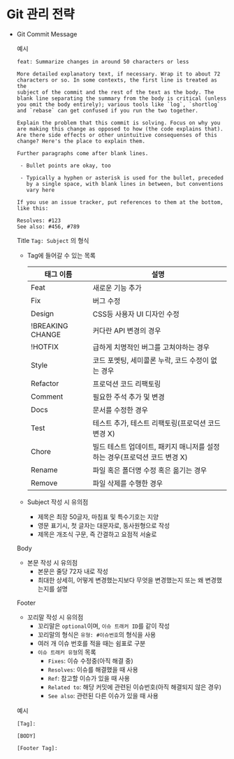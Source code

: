 # Git 관리 전략

- Git Commit Message
    
    예시
    
    ```
    feat: Summarize changes in around 50 characters or less
    
    More detailed explanatory text, if necessary. Wrap it to about 72
    characters or so. In some contexts, the first line is treated as the
    subject of the commit and the rest of the text as the body. The
    blank line separating the summary from the body is critical (unless
    you omit the body entirely); various tools like `log`, `shortlog`
    and `rebase` can get confused if you run the two together.
    
    Explain the problem that this commit is solving. Focus on why you
    are making this change as opposed to how (the code explains that).
    Are there side effects or other unintuitive consequenses of this
    change? Here's the place to explain them.
    
    Further paragraphs come after blank lines.
    
     - Bullet points are okay, too
    
     - Typically a hyphen or asterisk is used for the bullet, preceded
       by a single space, with blank lines in between, but conventions
       vary here
    
    If you use an issue tracker, put references to them at the bottom,
    like this:
    
    Resolves: #123
    See also: #456, #789
    ```
    
    Title `Tag: Subject` 의 형식
    
    - Tag에 들어갈 수 있는 목록
        
        
        | 태그 이름 | 설명 |
        | --- | --- |
        | Feat | 새로운 기능 추가 |
        | Fix | 버그 수정 |
        | Design | CSS등 사용자 UI 디자인 수정 |
        | !BREAKING CHANGE | 커다란 API 변경의 경우 |
        | !HOTFIX | 급하게 치명적인 버그를 고쳐야하는 경우 |
        | Style | 코드 포멧팅, 세미콜론 누락, 코드 수정이 없는 경우 |
        | Refactor | 프로덕션 코드 리팩토링 |
        | Comment | 필요한 주석 추가 및 변경 |
        | Docs | 문서를 수정한 경우 |
        | Test | 테스트 추가, 테스트 리팩토링(프로덕션 코드 변경 X) |
        | Chore | 빌드 테스트 업데이트, 패키지 매니저를 설정하는 경우(프로덕션 코드 변경 X) |
        | Rename | 파일 혹은 폴더명 수정 혹은 옮기는 경우 |
        | Remove | 파일 삭제를 수행한 경우 |
    - Subject 작성 시 유의점
        - 제목은 최장 50글자, 마침표 및 특수기호는 지양
        - 영문 표기시, 첫 글자는 대문자로, 동사원형으로 작성
        - 제목은 개조식 구문, 즉 간결하고 요점적 서술로
    
    Body
    
    - 본문 작성 시 유의점
        - 본문은 줄당 72자 내로 작성
        - 최대한 상세히, 어떻게 변경했는지보다 무엇을 변경했는지 또는 왜 변경했는지를 설명
    
    Footer
    
    - 꼬리말 작성 시 유의점
        - 꼬리말은 `optional`이며, `이슈 트래커 ID`를 같이 작성
        - 꼬리말의 형식은 `유형: #이슈번호`의 형식을 사용
        - 여러 개 이슈 번호를 적을 때는 쉼표로 구분
        - `이슈 트래커 유형`의 목록
            - `Fixes`: 이슈 수정중(아직 해결 중)
            - `Resolves`: 이슈를 해결했을 때 사용
            - `Ref`: 참고할 이슈가 있을 때 사용
            - `Related to`: 해당 커밋에 관련된 이슈번호(아직 해결되지 않은 경우)
            - `See also`: 관련된 다른 이슈가 있을 때 사용

    예시

    ```
    [Tag]: 
    
    [BODY]
    
    [Footer Tag]: 
    ```
